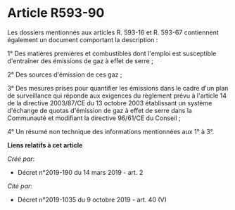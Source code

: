 # Article R593-90

Les dossiers mentionnés aux articles R. 593-16 et R. 593-67 contiennent également un document comportant la description :

1° Des matières premières et combustibles dont l'emploi est susceptible d'entraîner des émissions de gaz à effet de serre ;

2° Des sources d'émission de ces gaz ;

3° Des mesures prises pour quantifier les émissions dans le cadre d'un plan de surveillance qui réponde aux exigences du
règlement prévu à l'article 14 de la directive 2003/87/CE du 13 octobre 2003 établissant un système d'échange de quotas
d'émission de gaz à effet de serre dans la Communauté et modifiant la directive 96/61/CE du Conseil ;

4° Un résumé non technique des informations mentionnées aux 1° à 3°.

**Liens relatifs à cet article**

_Créé par_:

  - Décret n°2019-190 du 14 mars 2019 - art. 2

_Cité par_:

  - Décret n°2019-1035 du 9 octobre 2019 - art. 40 (V)
